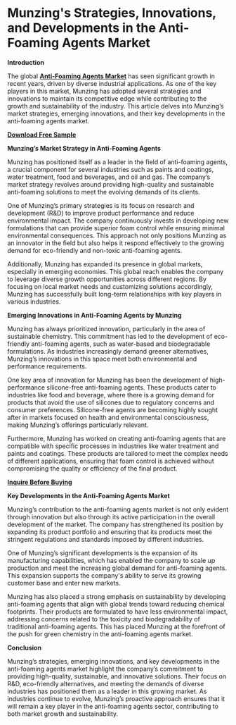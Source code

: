# Munzing's Strategies, Innovations, and Developments in the Anti-Foaming Agents Market

**Introduction**

The global **[Anti-Foaming Agents Market](https://www.nextmsc.com/report/anti-foaming-agents-market)** has seen significant growth in recent years, driven by diverse industrial applications. As one of the key players in this market, Munzing has adopted several strategies and innovations to maintain its competitive edge while contributing to the growth and sustainability of the industry. This article delves into Munzing’s market strategies, emerging innovations, and their key developments in the anti-foaming agents market.

**[Download Free Sample](https://www.nextmsc.com/anti-foaming-agents-market/request-sample)**

**Munzing’s Market Strategy in Anti-Foaming Agents**

Munzing has positioned itself as a leader in the field of anti-foaming agents, a crucial component for several industries such as paints and coatings, water treatment, food and beverages, and oil and gas. The company’s market strategy revolves around providing high-quality and sustainable anti-foaming solutions to meet the evolving demands of its clients.

One of Munzing’s primary strategies is its focus on research and development (R&D) to improve product performance and reduce environmental impact. The company continuously invests in developing new formulations that can provide superior foam control while ensuring minimal environmental consequences. This approach not only positions Munzing as an innovator in the field but also helps it respond effectively to the growing demand for eco-friendly and non-toxic anti-foaming agents.

Additionally, Munzing has expanded its presence in global markets, especially in emerging economies. This global reach enables the company to leverage diverse growth opportunities across different regions. By focusing on local market needs and customizing solutions accordingly, Munzing has successfully built long-term relationships with key players in various industries.

**Emerging Innovations in Anti-Foaming Agents by Munzing**

Munzing has always prioritized innovation, particularly in the area of sustainable chemistry. This commitment has led to the development of eco-friendly anti-foaming agents, such as water-based and biodegradable formulations. As industries increasingly demand greener alternatives, Munzing’s innovations in this space meet both environmental and performance requirements.

One key area of innovation for Munzing has been the development of high-performance silicone-free anti-foaming agents. These products cater to industries like food and beverage, where there is a growing demand for products that avoid the use of silicones due to regulatory concerns and consumer preferences. Silicone-free agents are becoming highly sought after in markets focused on health and environmental consciousness, making Munzing’s offerings particularly relevant.

Furthermore, Munzing has worked on creating anti-foaming agents that are compatible with specific processes in industries like water treatment and paints and coatings. These products are tailored to meet the complex needs of different applications, ensuring that foam control is achieved without compromising the quality or efficiency of the final product.

**[Inquire Before Buying](https://www.nextmsc.com/anti-foaming-agents-market/inquire-before-buying)**

**Key Developments in the Anti-Foaming Agents Market**

Munzing’s contribution to the anti-foaming agents market is not only evident through innovation but also through its active participation in the overall development of the market. The company has strengthened its position by expanding its product portfolio and ensuring that its products meet the stringent regulations and standards imposed by different industries.

One of Munzing’s significant developments is the expansion of its manufacturing capabilities, which has enabled the company to scale up production and meet the increasing global demand for anti-foaming agents. This expansion supports the company's ability to serve its growing customer base and enter new markets.

Munzing has also placed a strong emphasis on sustainability by developing anti-foaming agents that align with global trends toward reducing chemical footprints. Their products are formulated to have less environmental impact, addressing concerns related to the toxicity and biodegradability of traditional anti-foaming agents. This has placed Munzing at the forefront of the push for green chemistry in the anti-foaming agents market.

**Conclusion**

Munzing’s strategies, emerging innovations, and key developments in the anti-foaming agents market highlight the company’s commitment to providing high-quality, sustainable, and innovative solutions. Their focus on R&D, eco-friendly alternatives, and meeting the demands of diverse industries has positioned them as a leader in this growing market. As industries continue to evolve, Munzing’s proactive approach ensures that it will remain a key player in the anti-foaming agents sector, contributing to both market growth and sustainability.
